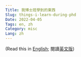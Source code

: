 ```yaml
---
Title: 我博士班學到的東西
Slug: things-i-learn-during-phd
Date: 2022-04-05
Tags: en, zh
Category: misc
Lang: zh
---
```


(Read this in [English][en-post]; 閱讀[英文版][en-post])


[en-post]: {filename}./things_phd.md
[zh-post]: {filename}./things_phd.zh.md
